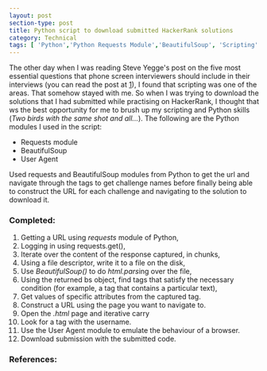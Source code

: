 ```yaml
---
layout: post
section-type: post
title: Python script to download submitted HackerRank solutions
category: Technical
tags: [ 'Python','Python Requests Module','BeautifulSoup', 'Scripting' ]
---
```


The other day when I was reading Steve Yegge's post on the five most essential questions that phone screen interviewers should include in their interviews (you can read the post at [1]), I found that scripting was one of the areas. That somehow stayed with me. So when I was trying to download the solutions that I had submitted while practising on HackerRank, I thought that ws the best opportunity for me to brush up my scripting and Python skills (*Two birds with the same shot and all...*). The following are the Python modules I used in the script: 

<div style="text-align: left">
<ul> 
<li> Requests module </li>
<li> BeautifulSoup </li>
<li> User Agent </li>
</ul>
</div>

Used requests and BeautifulSoup modules from Python to get the url and navigate through the tags to get challenge names before finally being able to construct the URL for each challenge and navigating to the solution to download it.

### Completed: 

1. Getting a URL using *requests* module of Python,
2. Logging in using requests.get(),
3. Iterate over the content of the response captured, in chunks,
4. Using a file descriptor, write it to a file on the disk,
5. Use *BeautifulSoup()* to do *html.pars*ing over the file,
6. Using the returned bs object, find tags that satisfy the necessary condition (for example, a tag that contains a particular text),
7. Get values of specific attributes from the captured tag.
8. Construct a URL using the page you want to navigate to. 
9. Open the *.html* page and iterative carry 
10. Look for a tag with the username.
11. Use the User Agent module to emulate the behaviour of a browser. 
12. Download submission with the submitted code.

### References: 

[1]: https://sites.google.com/site/steveyegge2/five-essential-phone-screen-questions
